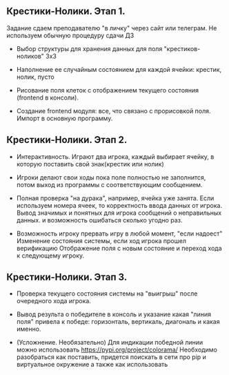 ## Крестики-Нолики. Этап 1.

Задание сдаем преподавателю "в личку" через сайт или телеграм. Не используем обычную процедуру сдачи ДЗ

- Выбор структуры для хранения данных для поля "крестиков-ноликов" 3х3

- Наполнение ее случайным состоянием для каждой ячейки: крестик, нолик, пусто

- Рисование поля клеток с отображением текущего состояния (frontend в консоли).

- Создание frontend модуля: все, что связано с прорисовкой поля. Импорт в основную программу.

## Крестики-Нолики. Этап 2.

- Интерактивность. Играют два игрока, каждый выбирает ячейку, в которую поставить свой знак(крестик или нолик)

- Игроки делают свои ходы пока поле полностью не заполнится, потом выход из программы с соответствующим сообщением.

- Полная проверка "на дурака", например, ячейка уже занята. Если используем номера ячеек, то корректность ввода данных от игрока. Вывод значимых и понятных для игрока сообщений о неправильных данных. и возможность ошибаться сколько угодно раз.

- Возможность игроку прервать игру в любой момент, "если надоест"
    Изменение состояния системы, если ход игрока прошел верификацию
    Отображение поля с новым состояние и переход хода к следующему игроку.

## Крестики-Нолики. Этап 3.

- Проверка текущего состояния системы на "выигрыш" после очередного хода игрока.
    
- Вывод результа о победителе в консоль и указание какая "линия поля" привела к победе: горизонталь, вертикаль, диагональ и какая именно.
    
- (Усложнение. Необязательно) Для индикации победной линии можно использовать https://pypi.org/project/colorama/ Необходимо разобраться как поставить, придется поискать в сети про pip и виртуальное окружение а также как использовать

